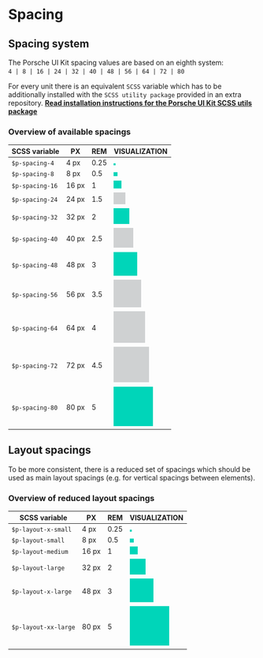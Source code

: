 # Spacing

## Spacing system
The Porsche UI Kit spacing values are based on an eighth system:  
`4 | 8 | 16 | 24 | 32 | 40 | 48 | 56 | 64 | 72 | 80`

For every unit there is an equivalent `SCSS` variable which has to be additionally installed with the `SCSS utility package` provided in an extra repository.
**[Read installation instructions for the Porsche UI Kit SCSS utils package](#/web/scss-utils/introduction)**


### Overview of available spacings

| SCSS variable 	| PX     	| REM 	|  VISUALIZATION     	                    |
|-------------------|-----------|-------|-------------------------------------------|
| `$p-spacing-4`  	| 4 px  	| 0.25 	| ![spacing 4](./assets/spacing-4.png)      |     
| `$p-spacing-8`  	| 8 px  	| 0.5  	| ![spacing 8](./assets/spacing-8.png)      |    
| `$p-spacing-16` 	| 16 px 	| 1    	| ![spacing 16](./assets/spacing-16.png)    |    
| `$p-spacing-24` 	| 24 px 	| 1.5  	| ![spacing 24](./assets/spacing-24.png)    |    
| `$p-spacing-32` 	| 32 px 	| 2    	| ![spacing 32](./assets/spacing-32.png)    |    
| `$p-spacing-40` 	| 40 px 	| 2.5  	| ![spacing 40](./assets/spacing-40.png)    |    
| `$p-spacing-48` 	| 48 px 	| 3    	| ![spacing 48](./assets/spacing-48.png)    |    
| `$p-spacing-56` 	| 56 px 	| 3.5  	| ![spacing 56](./assets/spacing-56.png)    |    
| `$p-spacing-64` 	| 64 px 	| 4    	| ![spacing 64](./assets/spacing-64.png)    |    
| `$p-spacing-72` 	| 72 px 	| 4.5  	| ![spacing 72](./assets/spacing-72.png)    |    
| `$p-spacing-80` 	| 80 px 	| 5    	| ![spacing 80](./assets/spacing-80.png)    |    



## Layout spacings

To be more consistent, there is a reduced set of spacings which should be used as main layout spacings (e.g. for vertical spacings between elements).  

### Overview of reduced layout spacings

| SCSS variable                | PX        | REM   | VISUALIZATION                            |
|------------------------------|-----------|-------|------------------------------------------|
| `$p-layout-x-small`          | 4 px      | 0.25  | ![spacing xs](./assets/spacing-4.png)    |     
| `$p-layout-small`            | 8 px      | 0.5   | ![spacing s](./assets/spacing-8.png)     |    
| `$p-layout-medium`           | 16 px     | 1     | ![spacing m](./assets/spacing-16.png)    |    
| `$p-layout-large`            | 32 px     | 2     | ![spacing l](./assets/spacing-32.png)    |    
| `$p-layout-x-large`          | 48 px     | 3     | ![spacing xl](./assets/spacing-48.png)   |    
| `$p-layout-xx-large`         | 80 px     | 5     | ![spacing xxl](./assets/spacing-80.png)  |    